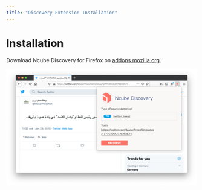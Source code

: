 ```yaml
---
title: "Discovery Extension Installation"
---
```


# Installation

Download Ncube Discovery for Firefox on [addons.mozilla.org](https://addons.mozilla.org/en-US/firefox/addon/ncube-discovery/).

<img src="../assets/discovery.png" alt="Screenshot discovery extension." />
